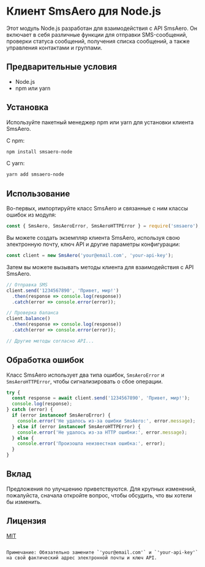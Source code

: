 # Клиент SmsAero для Node.js

Этот модуль Node.js разработан для взаимодействия с API SmsAero. Он включает в себя различные функции для отправки SMS-сообщений, проверки статуса сообщений, получения списка сообщений, а также управления контактами и группами.

## Предварительные условия

- Node.js
- npm или yarn

## Установка

Используйте пакетный менеджер npm или yarn для установки клиента SmsAero.

С npm:
```sh
npm install smsaero-node
```

С yarn:
```sh
yarn add smsaero-node
```

## Использование

Во-первых, импортируйте класс SmsAero и связанные с ним классы ошибок из модуля:

```javascript
const { SmsAero, SmsAeroError, SmsAeroHTTPError } = require('smsaero');
```

Вы можете создать экземпляр клиента SmsAero, используя свою электронную почту, ключ API и другие параметры конфигурации:

```javascript
const client = new SmsAero('your@email.com', 'your-api-key');
```

Затем вы можете вызывать методы клиента для взаимодействия с API SmsAero.

```javascript
// Отправка SMS
client.send('1234567890', 'Привет, мир!')
  .then(response => console.log(response))
  .catch(error => console.error(error));

// Проверка баланса
client.balance()
  .then(response => console.log(response))
  .catch(error => console.error(error));

// Другие методы согласно API...
```

## Обработка ошибок

Класс SmsAero использует два типа ошибок, `SmsAeroError` и `SmsAeroHTTPError`, чтобы сигнализировать о сбое операции.

```javascript
try {
  const response = await client.send('1234567890', 'Привет, мир!');
  console.log(response);
} catch (error) {
  if (error instanceof SmsAeroError) {
    console.error('Не удалось из-за ошибки SmsAero:', error.message);
  } else if (error instanceof SmsAeroHTTPError) {
    console.error('Не удалось из-за HTTP ошибки:', error.message);
  } else {
    console.error('Произошла неизвестная ошибка:', error);
  }
}
```

## Вклад

Предложения по улучшению приветствуются. Для крупных изменений, пожалуйста, сначала откройте вопрос, чтобы обсудить, что вы хотели бы изменить.

## Лицензия

[MIT](https://choosealicense.com/licenses/mit/)
```

Примечание: Обязательно замените `'your@email.com'` и `'your-api-key'` на свой фактический адрес электронной почты и ключ API.

